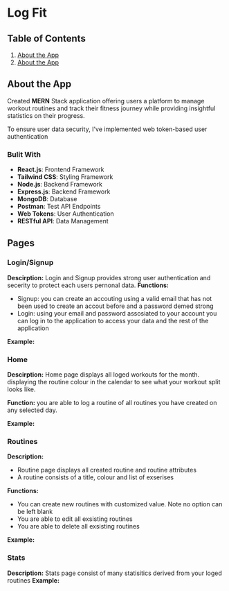 # Log Fit
## Table of Contents
1. [About the App](#about)
2. [About the App](#ivan)

   
<a name="about"></a>
##  About the App 
Created **MERN** Stack application offering users a platform to manage workout routines and track their fitness journey while providing insightful statistics on their progress.

To ensure user data security, I've implemented web token-based user authentication

### Bulit With
- **React.js**: Frontend Framework
- **Tailwind CSS**: Styling Framework
- **Node.js**: Backend Framework
- **Express.js**: Backend Framework
- **MongoDB**: Database
- **Postman**: Test API Endpoints
- **Web Tokens**: User Authentication
- **RESTful API**: Data Management

<a name="ivan"></a>
## Pages 
### Login/Signup
**Descirption:** Login and Signup provides strong user authentication and secerity to protect each users pernonal data. 
**Functions:**
- Signup: you can create an accouting using a valid email that has not been used to create an accout before and a password demed strong
- Login: using your email and password assosiated to your account you can log in to the application to access your data and the rest of the application

**Example:**

### Home
**Descirption:** Home page displays all loged workouts for the month. displaying the routine colour in the calendar to see what your workout split looks like.

**Function:** you are able to log a routine of all routines you have created on any selected day. 

**Example:**

### Routines
**Description:** 
- Routine page displays all created routine and routine attributes 
- A routine consists of a title, colour and list of exserises

**Functions:**
- You can create new routines with customized value. Note no option can be left blank
- You are able to edit all exsisting routines
- You are able to delete all exsisting routines

**Example:**

### Stats
**Description:** Stats page consist of many statisitics derived from your loged routines
**Example:**
